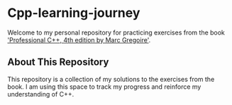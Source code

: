 # Cpp-learning-journey

Welcome to my personal repository for practicing exercises from the book ['Professional C++, 4th edition by Marc Gregoire']("https://www.wiley.com/en-us/Professional+C%2B%2B%2C+4th+Edition-p-9781119421306").


 ## About This Repository
This repository is a collection of my solutions to the exercises from the book. I am using this space to track my progress and reinforce my understanding of C++.

